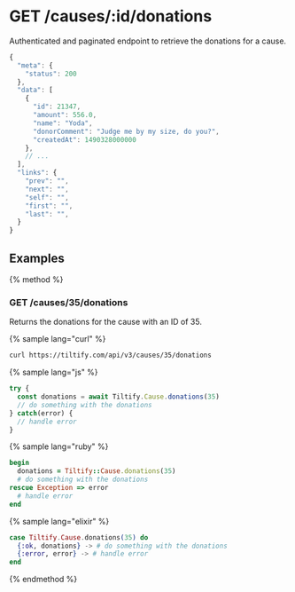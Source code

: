# GET /causes/:id/donations

Authenticated and paginated endpoint to retrieve the donations for a cause.

```js
{
  "meta": {
    "status": 200
  },
  "data": [
    {
      "id": 21347,
      "amount": 556.0,
      "name": "Yoda",
      "donorComment": "Judge me by my size, do you?",
      "createdAt": 1490328000000
    },
    // ...
  ],
  "links": {
    "prev": "",
    "next": "",
    "self": "",
    "first": "",
    "last": "",
  }
}
```

## Examples

{% method %}
### GET /causes/35/donations
Returns the donations for the cause with an ID of 35.

{% sample lang="curl" %}
```bash
curl https://tiltify.com/api/v3/causes/35/donations
```

{% sample lang="js" %}
```js
try {
  const donations = await Tiltify.Cause.donations(35)
  // do something with the donations
} catch(error) {
  // handle error
}
```

{% sample lang="ruby" %}
```ruby
begin
  donations = Tiltify::Cause.donations(35)
  # do something with the donations
rescue Exception => error
  # handle error
end
```

{% sample lang="elixir" %}
```elixir
case Tiltify.Cause.donations(35) do
  {:ok, donations} -> # do something with the donations
  {:error, error} -> # handle error
end
```

{% endmethod %}
